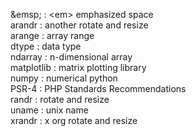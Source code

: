 \&emsp; : \<em> emphasized space  
arandr : another rotate and resize  
arange : array range  
dtype : data type  
ndarray : n-dimensional array  
matplotlib : matrix plotting library  
numpy : numerical python  
PSR-4 : PHP Standards Recommendations  
randr : rotate and resize  
uname : unix name  
xrandr : x org rotate and resize  
